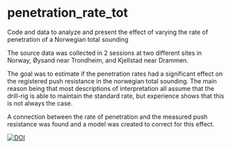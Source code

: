 # penetration_rate_tot
Code and data to analyze and present the effect of varying the rate of penetration of a Norwegian total sounding

The source data was collected in 2 sessions at two different sites in Norway, Øysand near Trondheim, and Kjellstad near Drammen.

The goal was to estimate if the penetration rates had a significant effect on the registered push resistance in the norwegian total sounding.
The main reason being that most descriptions of interpretation all assume that the drill-rig is able to maintain the standard rate, but experience
shows that this is not always the case.

A connection between the rate of penetration and the measured push resistance was found and a model was created to correct for this effect.

[![DOI](https://zenodo.org/badge/DOI/10.5281/zenodo.14833651.svg)](https://doi.org/10.5281/zenodo.14833651)
